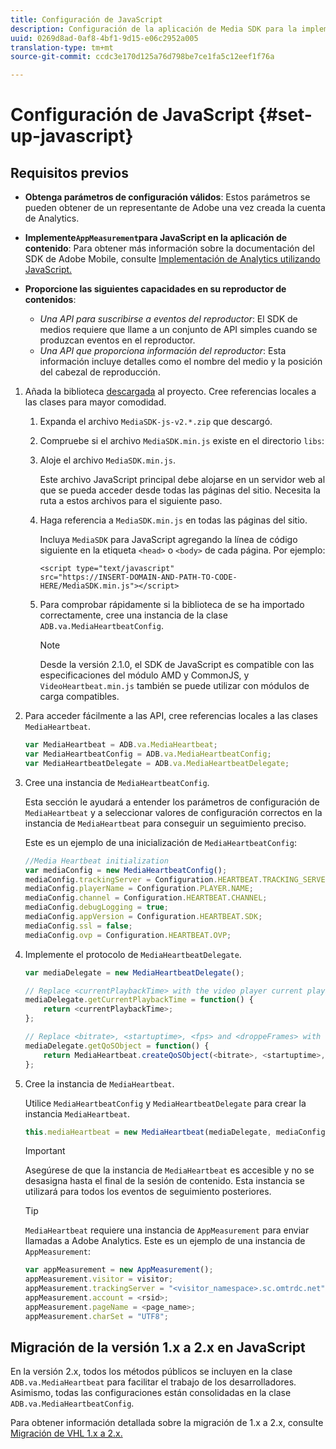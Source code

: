 ```yaml
---
title: Configuración de JavaScript
description: Configuración de la aplicación de Media SDK para la implementación en JavaScript.
uuid: 0269d8ad-0af8-4bf1-9d15-e06c2952a005
translation-type: tm+mt
source-git-commit: ccdc3e170d125a76d798be7ce1fa5c12eef1f76a

---
```



# Configuración de JavaScript {#set-up-javascript}

## Requisitos previos

* **Obtenga parámetros de configuración válidos**: Estos parámetros se pueden obtener de un representante de Adobe una vez creada la cuenta de Analytics.
* **Implemente`AppMeasurement`para JavaScript en la aplicación de contenido**: Para obtener más información sobre la documentación del SDK de Adobe Mobile, consulte [Implementación de Analytics utilizando JavaScript.](https://docs.adobe.com/content/help/es-ES/analytics/implementation/js/overview.html)

* **Proporcione las siguientes capacidades en su reproductor de contenidos**:

   * *Una API para suscribirse a eventos del reproductor*: El SDK de medios requiere que llame a un conjunto de API simples cuando se produzcan eventos en el reproductor.
   * *Una API que proporciona información del reproductor*: Esta información incluye detalles como el nombre del medio y la posición del cabezal de reproducción.

1. Añada la biblioteca [descargada](/help/sdk-implement/download-sdks.md#download-2x-sdks) al proyecto. Cree referencias locales a las clases para mayor comodidad.

   1. Expanda el archivo `MediaSDK-js-v2.*.zip` que descargó.
   1. Compruebe si el archivo `MediaSDK.min.js` existe en el directorio `libs`:

   1. Aloje el archivo `MediaSDK.min.js`.

      Este archivo JavaScript principal debe alojarse en un servidor web al que se pueda acceder desde todas las páginas del sitio. Necesita la ruta a estos archivos para el siguiente paso.

   1. Haga referencia a `MediaSDK.min.js` en todas las páginas del sitio.

      Incluya `MediaSDK` para JavaScript agregando la línea de código siguiente en la etiqueta `<head>` o `<body>` de cada página. Por ejemplo:

      ```
      <script type="text/javascript" 
      src="https://INSERT-DOMAIN-AND-PATH-TO-CODE-HERE/MediaSDK.min.js"></script>
      ```

   1. Para comprobar rápidamente si la biblioteca de se ha importado correctamente, cree una instancia de la clase `ADB.va.MediaHeartbeatConfig`.

      >[!NOTE]
      >
      >Desde la versión 2.1.0, el SDK de JavaScript es compatible con las especificaciones del módulo AMD y CommonJS, y `VideoHeartbeat.min.js` también se puede utilizar con módulos de carga compatibles.

1. Para acceder fácilmente a las API, cree referencias locales a las clases `MediaHeartbeat`.

   ```js
   var MediaHeartbeat = ADB.va.MediaHeartbeat; 
   var MediaHeartbeatConfig = ADB.va.MediaHeartbeatConfig; 
   var MediaHeartbeatDelegate = ADB.va.MediaHeartbeatDelegate; 
   ```

1. Cree una instancia de `MediaHeartbeatConfig`.

   Esta sección le ayudará a entender los parámetros de configuración de `MediaHeartbeat` y a seleccionar valores de configuración correctos en la instancia de `MediaHeartbeat` para conseguir un seguimiento preciso.

   Este es un ejemplo de una inicialización de `MediaHeartbeatConfig`:

   ```js
   //Media Heartbeat initialization 
   var mediaConfig = new MediaHeartbeatConfig(); 
   mediaConfig.trackingServer = Configuration.HEARTBEAT.TRACKING_SERVER; 
   mediaConfig.playerName = Configuration.PLAYER.NAME; 
   mediaConfig.channel = Configuration.HEARTBEAT.CHANNEL; 
   mediaConfig.debugLogging = true; 
   mediaConfig.appVersion = Configuration.HEARTBEAT.SDK; 
   mediaConfig.ssl = false; 
   mediaConfig.ovp = Configuration.HEARTBEAT.OVP; 
   ```

1. Implemente el protocolo de `MediaHeartbeatDelegate`.

   ```js
   var mediaDelegate = new MediaHeartbeatDelegate(); 
   
   // Replace <currentPlaybackTime> with the video player current playback time 
   mediaDelegate.getCurrentPlaybackTime = function() { 
       return <currentPlaybackTime>; 
   }; 
   
   // Replace <bitrate>, <startuptime>, <fps> and <droppeFrames> with the current playback QoS values.  
   mediaDelegate.getQoSObject = function() { 
       return MediaHeartbeat.createQoSObject(<bitrate>, <startuptime>, <fps>, <droppedFrames>); 
   };
   ```

1. Cree la instancia de `MediaHeartbeat`.

   Utilice `MediaHeartbeatConfig` y `MediaHeartbeatDelegate` para crear la instancia `MediaHeartbeat`.

   ```js
   this.mediaHeartbeat = new MediaHeartbeat(mediaDelegate, mediaConfig, appMeasurement);
   ```

   >[!IMPORTANT]
   >
   >Asegúrese de que la instancia de `MediaHeartbeat` es accesible y no se desasigna hasta el final de la sesión de contenido. Esta instancia se utilizará para todos los eventos de seguimiento posteriores.

   >[!TIP]
   >
   >`MediaHeartbeat` requiere una instancia de `AppMeasurement` para enviar llamadas a Adobe Analytics. Este es un ejemplo de una instancia de `AppMeasurement`:

   ```js
   var appMeasurement = new AppMeasurement(); 
   appMeasurement.visitor = visitor; 
   appMeasurement.trackingServer = "<visitor_namespace>.sc.omtrdc.net"; 
   appMeasurement.account = <rsid>; 
   appMeasurement.pageName = <page_name>; 
   appMeasurement.charSet = "UTF­8";
   ```

## Migración de la versión 1.x a 2.x en JavaScript

En la versión 2.x, todos los métodos públicos se incluyen en la clase `ADB.va.MediaHeartbeat` para facilitar el trabajo de los desarrolladores. Asimismo, todas las configuraciones están consolidadas en la clase `ADB.va.MediaHeartbeatConfig`.

Para obtener información detallada sobre la migración de 1.x a 2.x, consulte [Migración de VHL 1.x a 2.x.](/help/sdk-implement/va-1x-to-2x/mig-1x-2x-overview.md)
